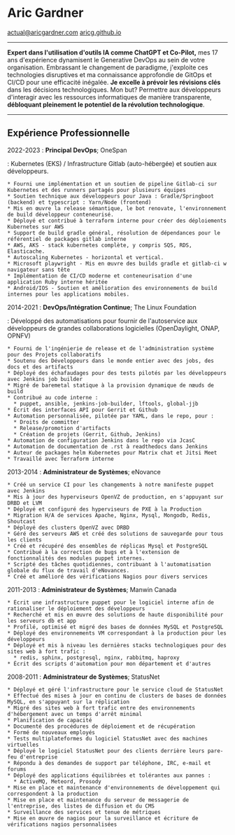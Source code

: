 Aric Gardner
============
actual@aricgardner.com
[aricg.github.io](https://aricg.github.io)


----

**Expert dans l'utilisation d'outils IA comme ChatGPT et Co-Pilot,** mes 17 ans d'expérience dynamisent le Generative DevOps au sein de votre organisation. Embrassant le changement de paradigme, j'exploite ces technologies disruptives et ma connaissance approfondie de GitOps et CI/CD pour une efficacité inégalée. **Je excelle à prévoir les révisions clés** dans les décisions technologiques. Mon but? Permettre aux développeurs d'interagir avec les ressources informatiques de manière transparente, **débloquant pleinement le potentiel de la révolution technologique**.

----

Expérience Professionnelle
---------
2022-2023
:    **Principal DevOps**; OneSpan

: Kubernetes (EKS) / Infrastructure Gitlab (auto-hébergée) et soutien aux développeurs.

    * Fourni une implémentation et un soutien de pipeline Gitlab-ci sur Kubernetes et des runners partagés pour plusieurs équipes
    * Soutien technique aux développeurs pour Java : Gradle/Springboot (backend) et typescript : Yarn/Node (frontend)
    * Mis en œuvre la release sémantique, le bot renovate, l'environnement de build développeur conteneurisé.
    * Déployé et contribué à terraform interne pour créer des déploiements Kubernetes sur AWS
    * Support de build gradle général, résolution de dépendances pour le référentiel de packages gitlab interne
    * AWS, AKS - stack kubernetes complète, y compris SQS, RDS, Elasticache.
    * Autoscaling Kubernetes - horizontal et vertical.
    * Microsoft playwright - Mis en œuvre des builds gradle et gitlab-ci w navigateur sans tête
    * Implémentation de CI/CD moderne et conteneurisation d'une application Ruby interne héritée
    * Android/IOS - Soutien et amélioration des environnements de build internes pour les applications mobiles.


2014-2021
:    **DevOps/Intégration Continue**; The Linux Foundation

: Développé des automatisations pour fournir de l'autoservice aux développeurs de grandes collaborations logicielles (OpenDaylight, ONAP, OPNFV)

    * Fourni de l'ingénierie de release et de l'administration système pour des Projets collaboratifs
    * Soutenu des Développeurs dans le monde entier avec des jobs, des docs et des artifacts
    * Déployé des échafaudages pour des tests pilotés par les développeurs avec Jenkins job builder
    * Migré de baremetal statique à la provision dynamique de nœuds de build
    * Contribué au code interne :
      * puppet, ansible, jenkins-job-builder, lftools, global-jjb
    * Écrit des interfaces API pour Gerrit et Github
    * Automation personnalisée, pilotée par YAML, dans le repo, pour :
      * Droits de committer
      * Release/promotion d'artifacts
      * Création de projets (Gerrit, Github, Jenkins)
    * Automation de configuration Jenkins dans le repo via JcasC
    * Automation de documentation de .rst à readthedocs dans Jenkins
    * Auteur de packages helm Kubernetes pour Matrix chat et Jitsi Meet
    * Travaillé avec Terraform interne

2013-2014
:    **Administrateur de Systèmes**; eNovance

    * Créé un service CI pour les changements à notre manifeste puppet avec Jenkins
    * Mis à jour des hyperviseurs OpenVZ de production, en s'appuyant sur DRBD et LVM
    * Déployé et configuré des hyperviseurs de PXE à la Production
    * Migration H/A de services Apache, Nginx, Mysql, Mongodb, Redis, Shoutcast
    * Déployé des clusters OpenVZ avec DRBD
    * Géré des serveurs AWS et créé des solutions de sauvegarde pour tous les clients
    * Créé et récupéré des ensembles de réplicas Mysql et PostgreSQL
    * Contribué à la correction de bugs et à l'extension de fonctionnalités des modules puppet internes.
    * Scripté des tâches quotidiennes, contribuant à l'automatisation globale du flux de travail d'eNovances.
    * Créé et amélioré des vérifications Nagios pour divers services

2011-2013
:    **Administrateur de Systèmes**; Manwin Canada

    * Écrit une infrastructure puppet pour le logiciel interne afin de rationaliser le déploiement des développeurs
    * Recherché et mis en œuvre des solutions de haute disponibilité pour les serveurs db et app
    * Profilé, optimisé et migré des bases de données MySQL et PostgreSQL
    * Déployé des environnements VM correspondant à la production pour les développeurs
    * Déployé et mis à niveau les dernières stacks technologiques pour des sites web à fort trafic :
      * redis, sphinx, postgresql, nginx, rabbitmq, haproxy
    * Écrit des scripts d'automation pour mon département et d'autres

2008-2011
:    **Administrateur de Systèmes**; StatusNet

    * Déployé et géré l'infrastructure pour le service cloud de StatusNet
    * Effectué des mises à jour en continu de clusters de bases de données MySQL, en s'appuyant sur la réplication
    * Migré des sites web à fort trafic entre des environnements d'hébergement avec un temps d'arrêt minimal
    * Planification de capacité
    * Documenté des procédures de déploiement et de récupération
    * Formé de nouveaux employés
    * Tests multiplateformes du logiciel StatusNet avec des machines virtuelles
    * Déployé le logiciel StatusNet pour des clients derrière leurs pare-feu d'entreprise
    * Répondu à des demandes de support par téléphone, IRC, e-mail et forums
    * Déployé des applications équilibrées et tolérantes aux pannes :
      * ActiveMQ, Meteord, Prosody
    * Mise en place et maintenance d'environnements de développement qui correspondent à la production
    * Mise en place et maintenance du serveur de messagerie de l'entreprise, des listes de diffusion et du CMS
    * Surveillance des services et tenue de métriques
    * Mise en œuvre de nagios pour la surveillance et écriture de vérifications nagios personnalisées

